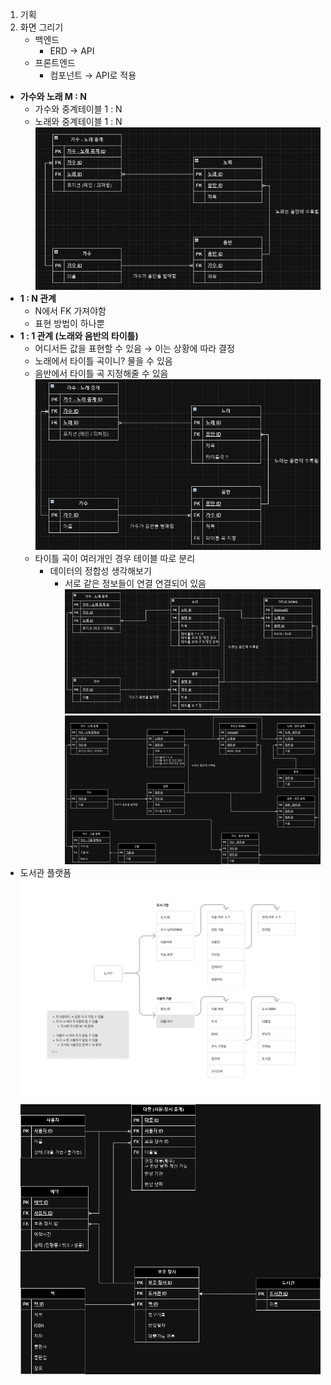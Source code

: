 1. 기획
2. 화면 그리기
   - 백엔드
     - ERD → API
   - 프론트엔드
     - 컴포넌트 → API로 적용

- **가수와 노래 M : N**
  - 가수와 중계테이블 1 : N
  - 노래와 중계테이블 1 : N
  ![image.png](./assets/day28_1.png)
- **1 : N 관계**
  - N에서 FK 가져야함
  - 표현 방법이 하나뿐
- **1 : 1 관계 (노래와 음반의 타이틀)**
  - 어디서든 값을 표현할 수 있음 → 이는 상황에 따라 결정
  - 노래에서 타이틀 곡이니? 물을 수 있음
  - 음반에서 타이틀 곡 지정해줄 수 있음
  ![다이어그램-가수1.png](./assets/day28_2.png)
  - 타이틀 곡이 여러개인 경우 테이블 따로 분리
    - 데이터의 정합성 생각해보기
      - 서로 같은 정보들이 연결 연결되어 있음
    ![다이어그램-가수2.png](./assets/day28_3.png)
    ![다이어그램-가수3.png](./assets/day28_4.png)
- 도서관 플랫폼
  ![와이어프레임-도서관.png](./assets/day28_5.png)
  ![다이어그램-도서관.drawio.png](./assets/day28_6.png)
